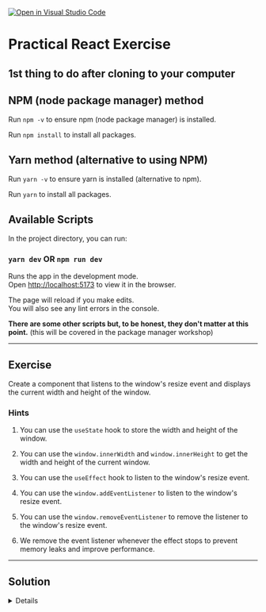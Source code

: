 [![Open in Visual Studio Code](https://classroom.github.com/assets/open-in-vscode-718a45dd9cf7e7f842a935f5ebbe5719a5e09af4491e668f4dbf3b35d5cca122.svg)](https://classroom.github.com/online_ide?assignment_repo_id=11407250&assignment_repo_type=AssignmentRepo)
# Practical React Exercise

## 1st thing to do after cloning to your computer

## NPM (node package manager) method

Run `npm -v` to ensure npm (node package manager) is installed.

Run `npm install` to install all packages.

## Yarn method (alternative to using NPM)

Run `yarn -v` to ensure yarn is installed (alternative to npm).

Run `yarn` to install all packages.

## Available Scripts

In the project directory, you can run:

### `yarn dev` OR `npm run dev`

Runs the app in the development mode.\
Open [http://localhost:5173](http://localhost:5173) to view it in the browser.

The page will reload if you make edits.\
You will also see any lint errors in the console.

**There are some other scripts but, to be honest, they don't matter at this point.** (this will be covered in the package manager workshop)

---

## Exercise

Create a component that listens to the window's resize event and displays the current width and height of the window.

### Hints

1.  You can use the `useState` hook to store the width and height of the window.

1.  You can use the `window.innerWidth` and `window.innerHeight` to get the width and height of the current window.

1.  You can use the `useEffect` hook to listen to the window's resize event.

1.  You can use the `window.addEventListener` to listen to the window's resize event.

1.  You can use the `window.removeEventListener` to remove the listener to the window's resize event.

1.  We remove the event listener whenever the effect stops to prevent memory leaks and improve performance.

---

## Solution

<details>

1. First, open the `App.tsx` component file and import the `useState` and `useEffect` hooks.

1. Inside the component, create a new state variable called `windowSize` using the `useState` hook. The initial value of this variable should be an object containing the current `width` and `height` of the window.

1. Next, create a new function called `handleResize`. This function should update the `windowSize` state variable with the current width and height of the window.

1. Use the `useEffect` hook to add an event listener for the `resize` event. When this event is triggered, call the `handleResize` function to update the `windowSize` state variable.

1. Finally, render the current width and height of the window in your component.

> Note that we pass an empty dependency array `[]` as the second argument to `useEffect`. This ensures that the effect only runs when the component is first created and not on every re-render.

```ts
import { useState, useEffect } from "react";
import "./App.css";

const App = () => {
    const [windowSize, setWindowSize] = useState({
        width: window.innerWidth,
        height: window.innerHeight,
    });

    const handleResize = () => {
        setWindowSize({
            width: window.innerWidth,
            height: window.innerHeight,
        });
    };

    useEffect(() => {
        window.addEventListener("resize", handleResize);
        return () => {
            window.removeEventListener("resize", handleResize);
        };
    }, []);

    return (
        <h1>
            {windowSize.width} x {windowSize.height}
        </h1>
    );
};

export default App;
```

</details>
